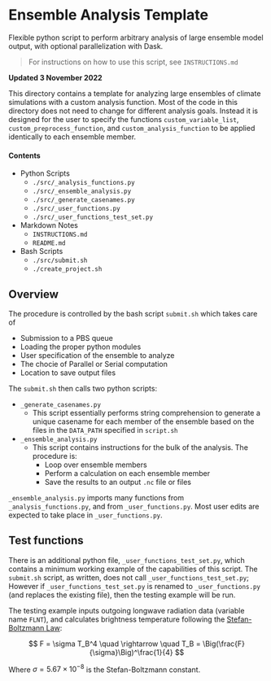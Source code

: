 # Ensemble Analysis Template

Flexible python script to perform arbitrary analysis of large ensemble model output, with optional parallelization with Dask.

> For instructions on how to use this script, see `INSTRUCTIONS.md`

**Updated 3 November 2022**

This directory contains a template for analyzing large ensembles of climate simulations with a custom analysis function. Most of the code in this directory does not need to change for different analysis goals. Instead it is designed for the user to specify the functions `custom_variable_list`, `custom_preprocess_function`, and `custom_analysis_function` to be applied identically to each ensemble member.

#### Contents

* Python Scripts
    * `./src/_analysis_functions.py`
    * `./src/_ensemble_analysis.py`
    * `./src/_generate_casenames.py`
    * `./src/_user_functions.py`
    * `./src/_user_functions_test_set.py`
* Markdown Notes
    * `INSTRUCTIONS.md`
    * `README.md`
* Bash Scripts
    * `./src/submit.sh`
    * `./create_project.sh`
    

## Overview

The procedure is controlled by the bash script `submit.sh` which takes care of
* Submission to a PBS queue
* Loading the proper python modules
* User specification of the ensemble to analyze
* The chocie of Parallel or Serial computation
* Location to save output files

The `submit.sh` then calls two python scripts:
* `_generate_casenames.py`
    * This script essentially performs string comprehension to generate a unique casename for each member of the ensemble based on the files in the `DATA_PATH` specified in `script.sh`
* `_ensemble_analysis.py`
    * This script contains instructions for the bulk of the analysis. The procedure is:
        * Loop over ensemble members
        * Perform a calculation on each ensemble member
        * Save the results to an output `.nc` file or files
          
`_ensemble_analysis.py` imports many functions from `_analysis_functions.py`, and from `_user_functions.py`. Most user edits are expected to take place in `_user_functions.py`. 

## Test functions

There is an additional python file, `_user_functions_test_set.py`, which contains a minimum working example of the capabilities of this script. The `submit.sh` script, as written, does not call `_user_functions_test_set.py`; However if `_user_functions_test_set.py` is renamed to `_user_functions.py` (and replaces the existing file), then the testing example will be run. 

The testing example inputs outgoing longwave radiation data (variable name `FLNT`), and calculates brightness temperature following the [Stefan-Boltzmann Law](https://en.wikipedia.org/wiki/Stefan%E2%80%93Boltzmann_law):

$$
F = \sigma T_B^4 \quad \rightarrow \quad T_B = \Big(\frac{F}{\sigma}\Big)^\frac{1}{4}
$$

Where $\sigma=5.67\times10^{-8}$ is the Stefan-Boltzmann constant.



